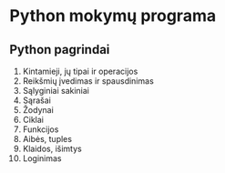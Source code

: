 # Python mokymų programa

## Python pagrindai

1. Kintamieji, jų tipai ir operacijos
2. Reikšmių įvedimas ir spausdinimas
3. Sąlyginiai sakiniai
4. Sąrašai
5. Žodynai
6. Ciklai
7. Funkcijos
8. Aibės, tuples
9. Klaidos, išimtys
10. Loginimas


